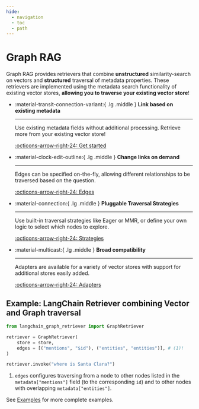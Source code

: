 ```yaml
---
hide:
  - navigation
  - toc
  - path
---
```


# Graph RAG

Graph RAG provides retrievers that combine **unstructured** similarity-search on vectors and
**structured** traversal of metadata properties.
These retrievers are implemented using the metadata search functionality of existing vector stores, **allowing you to traverse your existing vector store**!

<div class="grid cards two" markdown>

-   :material-transit-connection-variant:{ .lg .middle } __Link based on existing metadata__

    ---

    Use existing metadata fields without additional processing.
    Retrieve more from your existing vector store!

    [:octicons-arrow-right-24: Get started](./guide/get-started.md)

-   :material-clock-edit-outline:{ .lg .middle } __Change links on demand__

    ---

    Edges can be specified on-the-fly, allowing different relationships to be traversed based on the question.

    [:octicons-arrow-right-24: Edges](./guide/edges.md)


-   :material-connection:{ .lg .middle } __Pluggable Traversal Strategies__

    ---

    Use built-in traversal strategies like Eager or MMR, or define your own logic to select which nodes to explore.

    [:octicons-arrow-right-24: Strategies](./guide/strategies.md)

-   :material-multicast:{ .lg .middle } __Broad compatibility__

    ---

    Adapters are available for a variety of vector stores with support for
    additional stores easily added.

    [:octicons-arrow-right-24: Adapters](./guide/adapters.md)
</div>

## Example: LangChain Retriever combining Vector and Graph traversal

```python
from langchain_graph_retriever import GraphRetriever

retriever = GraphRetriever(
    store = store,
    edges = [("mentions", "$id"), ("entities", "entities")], # (1)!
)

retriever.invoke("where is Santa Clara?")
```

1. `edges` configures traversing from a node to other nodes listed in the `metadata["mentions"]` field (to the corresponding `id`) and to other nodes with overlapping `metadata["entities"]`.

See [Examples](examples/index.md) for more complete examples.